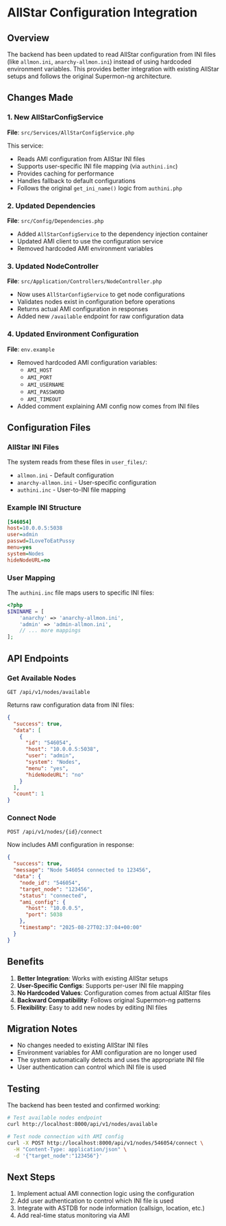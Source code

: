 # AllStar Configuration Integration

## Overview

The backend has been updated to read AllStar configuration from INI files (like `allmon.ini`, `anarchy-allmon.ini`) instead of using hardcoded environment variables. This provides better integration with existing AllStar setups and follows the original Supermon-ng architecture.

## Changes Made

### 1. New AllStarConfigService

**File**: `src/Services/AllStarConfigService.php`

This service:
- Reads AMI configuration from AllStar INI files
- Supports user-specific INI file mapping (via `authini.inc`)
- Provides caching for performance
- Handles fallback to default configurations
- Follows the original `get_ini_name()` logic from `authini.php`

### 2. Updated Dependencies

**File**: `src/Config/Dependencies.php`

- Added `AllStarConfigService` to the dependency injection container
- Updated AMI client to use the configuration service
- Removed hardcoded AMI environment variables

### 3. Updated NodeController

**File**: `src/Application/Controllers/NodeController.php`

- Now uses `AllStarConfigService` to get node configurations
- Validates nodes exist in configuration before operations
- Returns actual AMI configuration in responses
- Added new `/available` endpoint for raw configuration data

### 4. Updated Environment Configuration

**File**: `env.example`

- Removed hardcoded AMI configuration variables:
  - `AMI_HOST`
  - `AMI_PORT` 
  - `AMI_USERNAME`
  - `AMI_PASSWORD`
  - `AMI_TIMEOUT`
- Added comment explaining AMI config now comes from INI files

## Configuration Files

### AllStar INI Files

The system reads from these files in `user_files/`:

- `allmon.ini` - Default configuration
- `anarchy-allmon.ini` - User-specific configuration
- `authini.inc` - User-to-INI file mapping

### Example INI Structure

```ini
[546054]
host=10.0.0.5:5038
user=admin
passwd=ILoveToEatPussy
menu=yes
system=Nodes
hideNodeURL=no
```

### User Mapping

The `authini.inc` file maps users to specific INI files:

```php
<?php
$ININAME = [
    'anarchy' => 'anarchy-allmon.ini',
    'admin' => 'admin-allmon.ini',
    // ... more mappings
];
```

## API Endpoints

### Get Available Nodes
```
GET /api/v1/nodes/available
```

Returns raw configuration data from INI files:
```json
{
  "success": true,
  "data": [
    {
      "id": "546054",
      "host": "10.0.0.5:5038",
      "user": "admin",
      "system": "Nodes",
      "menu": "yes",
      "hideNodeURL": "no"
    }
  ],
  "count": 1
}
```

### Connect Node
```
POST /api/v1/nodes/{id}/connect
```

Now includes AMI configuration in response:
```json
{
  "success": true,
  "message": "Node 546054 connected to 123456",
  "data": {
    "node_id": "546054",
    "target_node": "123456",
    "status": "connected",
    "ami_config": {
      "host": "10.0.0.5",
      "port": 5038
    },
    "timestamp": "2025-08-27T02:37:04+00:00"
  }
}
```

## Benefits

1. **Better Integration**: Works with existing AllStar setups
2. **User-Specific Configs**: Supports per-user INI file mapping
3. **No Hardcoded Values**: Configuration comes from actual AllStar files
4. **Backward Compatibility**: Follows original Supermon-ng patterns
5. **Flexibility**: Easy to add new nodes by editing INI files

## Migration Notes

- No changes needed to existing AllStar INI files
- Environment variables for AMI configuration are no longer used
- The system automatically detects and uses the appropriate INI file
- User authentication can control which INI file is used

## Testing

The backend has been tested and confirmed working:

```bash
# Test available nodes endpoint
curl http://localhost:8000/api/v1/nodes/available

# Test node connection with AMI config
curl -X POST http://localhost:8000/api/v1/nodes/546054/connect \
  -H "Content-Type: application/json" \
  -d '{"target_node":"123456"}'
```

## Next Steps

1. Implement actual AMI connection logic using the configuration
2. Add user authentication to control which INI file is used
3. Integrate with ASTDB for node information (callsign, location, etc.)
4. Add real-time status monitoring via AMI


